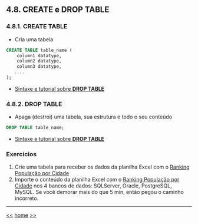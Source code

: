 ## 4.8. CREATE e DROP TABLE

### 4.8.1. CREATE TABLE

* Cria uma tabela

```sql
CREATE TABLE table_name (
    column1 datatype,
    column2 datatype,
    column3 datatype,
   ....
);
```
* [Sintaxe e tutorial sobre **DROP TABLE**](https://www.w3schools.com/sql/sql_drop_table.asp)


### 4.8.2. DROP TABLE

* Apaga (destroi) uma tabela, sua estrutura e todo o seu conteúdo

```sql
DROP TABLE table_name;
```
* [Sintaxe e tutorial sobre **DROP TABLE**](https://www.w3schools.com/sql/sql_drop_table.asp)


### Exercícios
1. Crie uma tabela para receber os dados da planilha Excel com o [Ranking População por Cidade](https://github.com/josemarsilva/treina-sql-I/raw/master/doc/exercicios/RankingPopulacaoPorCidade.xlsx)
2. Importe o conteúdo da planilha Excel com o [Ranking População por Cidade](https://github.com/josemarsilva/treina-sql-I/raw/master/doc/exercicios/RankingPopulacaoPorCidade.xlsx) nos 4 bancos de dados: SQLServer, Oracle, PostgreSQL, MySQL. Se você demorar mais do que 5 min, então pegou o caminho incorreto.


***

[<<](README_ComandosSqlMaisUtilizados.md)
[home](../README.md)
[>>](README_ModeloDeDados.md)
